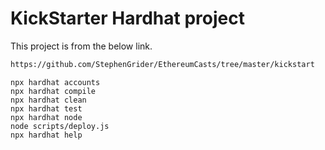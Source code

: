 # KickStarter Hardhat project

This project is from the below link.
```sh
https://github.com/StephenGrider/EthereumCasts/tree/master/kickstart
```

```shell
npx hardhat accounts
npx hardhat compile
npx hardhat clean
npx hardhat test
npx hardhat node
node scripts/deploy.js
npx hardhat help
```
